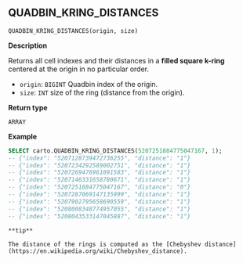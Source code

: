 ## QUADBIN_KRING_DISTANCES

```sql:signature
QUADBIN_KRING_DISTANCES(origin, size)
```

**Description**

Returns all cell indexes and their distances in a **filled square k-ring** centered at the origin in no particular order.

* `origin`: `BIGINT` Quadbin index of the origin.
* `size`: `INT` size of the ring (distance from the origin).

**Return type**

`ARRAY`

**Example**

```sql
SELECT carto.QUADBIN_KRING_DISTANCES(5207251884775047167, 1);
-- {"index": "5207128739472736255", "distance": "1"}
-- {"index": "5207234292589002751", "distance": "1"}
-- {"index": "5207269476961091583", "distance": "1"}
-- {"index": "5207146331658780671", "distance": "1"}
-- {"index": "5207251884775047167", "distance": "0"}
-- {"index": "5207287069147135999", "distance": "1"}
-- {"index": "5207902795658690559", "distance": "1"}
-- {"index": "5208008348774957055", "distance": "1"}
-- {"index": "5208043533147045887", "distance": "1"}
```

````hint:info
**tip**

The distance of the rings is computed as the [Chebyshev distance](https://en.wikipedia.org/wiki/Chebyshev_distance).

````
